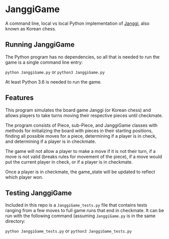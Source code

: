 # JanggiGame

A command line, local vs local Python implementation of [Janggi](https://en.wikipedia.org/wiki/Janggi), also known as Korean chess.

## Running JanggiGame

The Python program has no dependencies, so all that is needed to run the game is a single command line entry:

`python JanggiGame.py` or `python3 JanggiGame.py`

At least Python 3.6 is needed to run the game.

## Features

This program simulates the board game Janggi (or Korean chess) and allows players to take turns moving their respective pieces until checkmate. 

The program consists of Piece, sub-Piece, and JanggiGame classes with methods for initializing the board with pieces in their starting positions, finding all possible moves for a piece, determining if a player is in check, and determining if a player is in checkmate.

The game will not allow a player to make a move if it is not their turn, if a move is not valid (breaks rules for movement of the piece), if a move would put the current player in check, or if a player is in checkmate.

Once a player is in checkmate, the game_state will be updated to reflect which player won.

## Testing JanggiGame

Included in this repo is a `JanggiGame_tests.py` file that contains tests ranging from a few moves to full game runs that end in checkmate. It can be run with the following command (assuming `JanggiGame.py` is in the same directory:

`python JanggiGame_tests.py` or `python3 JanggiGame_tests.py`
